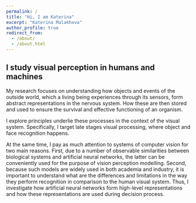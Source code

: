 ```yaml
---
permalink: /
title: "Hi, I am Katerina"
excerpt: "Katerina Malakhova"
author_profile: true
redirect_from: 
  - /about/
  - /about.html
---
```


I study visual perception in humans and machines
------

My research focuses on understanding how objects and events of the outside world, which a living being experiences through its sensors, form abstract representations in the nervous system. How these are then stored and used to ensure the survival and effective functioning of an organism. 

I explore principles underlie these processes in the context of the visual system. Specifically, I target late stages visual processing, where object and face recognition happens.

At the same time, I pay as much attention to systems of computer vision for two main reasons. First, due to a number of observable similarities between biological systems and artificial neural networks, the latter can be conveniently used for the purpose of vision perception modelling. Second, because such models are widely used in both academia and industry, it is important to understand what are the differences and limitations in the way they perform recognition in comparison to the human visual system. Thus, I investigate how artificial neural networks form high-level representations and how these  representations are used during decision process.
